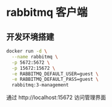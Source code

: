 # rabbitmq 客户端

## 开发环境搭建

```sh
docker run -d \
  --name rabbitmq \
  -p 5672:5672 \
  -p 15672:15672 \
  -e RABBITMQ_DEFAULT_USER=guest \
  -e RABBITMQ_DEFAULT_PASS=guest \
  rabbitmq:3-management
```

通过 http://localhost:15672 访问管理界面

